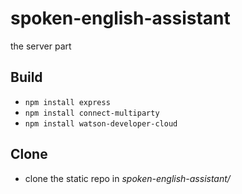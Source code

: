 # spoken-english-assistant
the server part

## Build

- ``npm install express``
- ``npm install connect-multiparty``
- ``npm install watson-developer-cloud``

## Clone

- clone the static repo in *spoken-english-assistant/*
